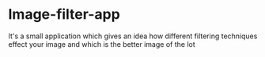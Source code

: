 # Image-filter-app
It's a small application which gives an idea how different filtering techniques effect your image and which is the better image of the lot
